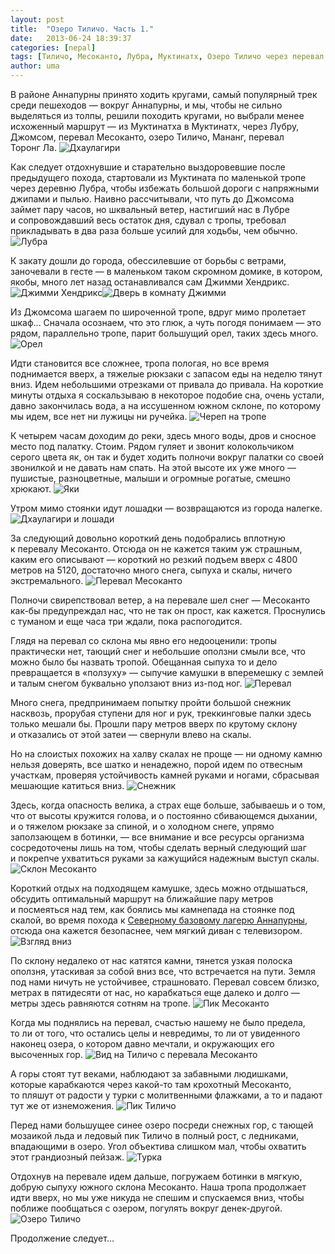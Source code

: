 ```yaml
---
layout: post
title:  "Озеро Тиличо. Часть 1."
date:   2013-06-24 18:39:37
categories: [nepal]
tags: [Тиличо, Месоканто, Лубра, Муктинатх, Озеро Тиличо через перевал Месоканто]
author: uma
---
```



В&#160;районе Аннапурны принято ходить кругами, самый популярный трек среди пешеходов&#160;&#8212; вокруг Аннапурны, и&#160;мы, чтобы не&#160;сильно выделяться из&#160;толпы, решили походить кругами, но&#160;выбрали менее исхоженный маршрут&#160;&#8212; из Муктинатха в&#160;Муктинатх, через Лубру, Джомсом, перевал Месоканто, озеро Тиличо, Мананг, перевал Торонг&#160;Ла.
![Дхаулагири](dkhaulagiri.jpg)   

Как следует отдохнувшие и&#160;старательно выздоровевшие после предыдущего похода, стартовали из&#160;Муктината по&#160;маленькой тропе через деревню Лубра, чтобы избежать большой дороги с&#160;напряжными джипами и&#160;пылью. Наивно рассчитывали, что путь до&#160;Джомсома займет пару часов, но&#160;шквальный ветер, настигший нас в&#160;Лубре и&#160;сопровождавший весь остаток дня, сдувал с&#160;тропы, требовал прикладывать в&#160;два раза больше усилий для ходьбы, чем обычно.
![Лубра](lubra.jpg)   

К&#160;закату дошли до&#160;города, обессилевшие от&#160;борьбы с&#160;ветрами, заночевали в&#160;гесте&#160;&#8212; в&#160;маленьком таком скромном домике, в&#160;котором, якобы, много лет назад останавливался сам Джимми Хендрикс. 
![Джимми Хендрикс](dzhimmi-khendriks.jpg)![Дверь в комнату Джимми](dver'-v-komnatu-dzhimmi.jpg)   

Из&#160;Джомсома шагаем по&#160;широченной тропе, вдруг мимо пролетает шкаф... Сначала осознаем, что это глюк, а&#160;чуть погодя понимаем&#160;&#8212; это рядом, параллельно тропе, парит большущий орел, таких здесь много.
![Орел](orel.jpg)   

Идти становится все сложнее, тропа пологая, но&#160;все время поднимается вверх, а&#160;тяжелые рюкзаки с&#160;запасом еды на&#160;неделю тянут вниз. Идем небольшими отрезками от&#160;привала до&#160;привала. На&#160;короткие минуты отдыха я&#160;соскальзываю в&#160;некоторое подобие сна, очень устали, давно закончилась вода, а&#160;на&#160;иссушенном южном склоне, по&#160;которому мы&#160;идем, все нет ни&#160;лужицы ни&#160;ручейка.
![Череп на тропе](cherep-na-trope.jpg)   

К&#160;четырем часам доходим до&#160;реки, здесь много воды, дров и&#160;сносное место под палатку. Стоим. Рядом гуляет и&#160;звонит колокольчиком серого цвета&#160;як, он&#160;так и&#160;будет ходить полночи вокруг палатки со&#160;своей звонилкой и&#160;не&#160;давать нам спать. На&#160;этой высоте их&#160;уже много&#160;&#8212; пушистые, разноцветные, малыши и&#160;огромные рогатые, смешно хрюкают.
![Яки](yaki.jpg)   

Утром мимо стоянки идут лошадки&#160;&#8212; возвращаются из&#160;города налегке.
![Дхаулагири и лошади](dkhaulagiri-i-loshadi.jpg)   

За&#160;следующий довольно короткий день подобрались вплотную к&#160;перевалу Месоканто. Отсюда он&#160;не&#160;кажется таким уж&#160;страшным, каким его описывают&#160;&#8212; короткий но&#160;резкий подъем вверх с&#160;4800 метров на&#160;5120, достаточно много снега, сыпуха и&#160;скалы, ничего экстремального.
![Перевал Месоканто](pereval-mesokanto.jpg)   

Полночи свирепствовал ветер, а&#160;на&#160;перевале шел снег&#160;&#8212; Месоканто как-бы предупреждал нас, что не&#160;так он&#160;прост, как кажется. Проснулись с&#160;туманом и&#160;еще часа три ждали, пока распогодится.
 
Глядя на&#160;перевал со&#160;склона мы&#160;явно его недооценили: тропы практически нет, тающий снег и&#160;небольшие оползни смыли все, что можно было&#160;бы назвать тропой. Обещанная сыпуха то&#160;и&#160;дело превращается в&#160;&#171;ползуху&#187;&#160;&#8212; сыпучие камушки в&#160;вперемешку с&#160;землей и&#160;талым снегом буквально уползают вниз из-под ног.
![Перевал](pereval.jpg)   

Много снега, предпринимаем попытку пройти большой снежник насквозь, прорубая ступени для ног и&#160;рук, треккинговые палки здесь только мешали&#160;бы. Прошли пару метров вверх по&#160;крутому склону и&#160;отказались от&#160;этой затеи&#160;&#8212; свернули влево на&#160;скалы.

Но&#160;на&#160;слоистых похожих на&#160;халву скалах не&#160;проще&#160;&#8212; ни&#160;одному камню нельзя доверять, все шатко и&#160;ненадежно, порой идем по&#160;отвесным участкам, проверяя устойчивость камней руками и&#160;ногами, сбрасывая мешающие катиться вниз.
![Снежник](snezhnik.jpg)   

Здесь, когда опасность велика, а&#160;страх еще больше, забываешь и&#160;о&#160;том, что от&#160;высоты кружится голова, и&#160;о&#160;постоянно сбивающемся дыхании, и&#160;о&#160;тяжелом рюкзаке за&#160;спиной, и&#160;о&#160;холодном снеге, упрямо заползающем в&#160;ботинки,&#160;&#8212; все внимание и&#160;все ресурсы организма сосредоточены лишь на&#160;том, чтобы сделать верный следующий шаг и&#160;покрепче ухватиться руками за&#160;кажущийся надежным выступ скалы.
![Склон Месоканто](sklon-mesokanto.jpg)   

Короткий отдых на&#160;подходящем камушке, здесь можно отдышаться, обсудить оптимальный маршрут на&#160;ближайшие пару метров и&#160;посмеяться над тем, как боялись мы&#160;камнепада на&#160;стоянке под скалой, во&#160;время похода к&#160;[Северному базовому лагерю Аннапурны](/north-annapurna-base-camp-part1), отсюда она кажется безопаснее, чем мягкий диван с&#160;телевизором.
![Взгляд вниз](vzglyad-vniz.jpg)   

По&#160;склону недалеко от&#160;нас катятся камни, тянется узкая полоска оползня, утаскивая за&#160;собой вниз все, что встречается на&#160;пути. Земля под нами ничуть не&#160;устойчивее, страшновато. Перевал совсем близко, метрах в&#160;пятидесяти от&#160;нас, но&#160;карабкаться еще далеко и&#160;долго&#160;&#8212; метры здесь равняются сотням на&#160;тропе.
![Пик Месоканто](pik-mesokanto.jpg)   

Когда мы&#160;поднялись на&#160;перевал, счастью нашему не&#160;было предела, то&#160;ли от&#160;того, что остались целы и&#160;невредимы, то&#160;ли от&#160;увиденного наконец озера, о&#160;котором давно мечтали, и&#160;окружающих его высоченных гор.
![Вид на Тиличо с  перевала Месоканто](vid-na-tilicho-s-perevala-mesokanto.jpg)   

А&#160;горы стоят тут веками, наблюдают за&#160;забавными людишками, которые карабкаются через какой-то там крохотный Месоканто, то&#160;пляшут от&#160;радости у&#160;турки с&#160;молитвенными флажками, а&#160;то&#160;и&#160;падают тут&#160;же от&#160;изнеможения.
![Пик Тиличо](pik-tilicho.jpg)   

Перед нами большущее синее озеро посреди снежных гор, с&#160;тающей мозаикой льда и&#160;ледовый пик Тиличо в&#160;полный рост, с&#160;ледниками, впадающими в&#160;озеро. Угол объектива слишком мал, чтобы охватить этот грандиозный пейзаж.
![Турка](turka.jpg)   

Отдохнув на&#160;перевале идем дальше, погружаем ботинки в&#160;мягкую, добрую сыпуху южного склона Месоканто. Наша тропа продолжает идти вверх, но&#160;мы&#160;уже никуда не&#160;спешим и&#160;спускаемся вниз, чтобы поближе пообщаться с&#160;озером, погулять вокруг денек-другой.
![Озеро Тиличо](ozero-tilicho.jpg)   

Продолжение следует...

